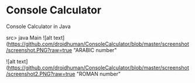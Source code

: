 # Console Calculator
Console Calculator in Java

src> java Main
![alt text](https://github.com/droidhuman/ConsoleCalculator/blob/master/screenshot/screenshot.PNG?raw=true "ARABIC number"

![alt text](https://github.com/droidhuman/ConsoleCalculator/blob/master/screenshot/screenshot2.PNG?raw=true "ROMAN number"